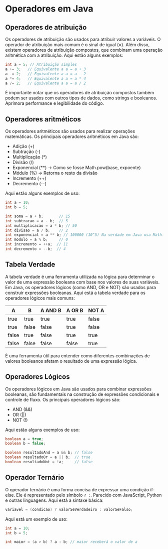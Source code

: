 # Operadores em Java
## Operadores de atribuição
Os operadores de atribuição são usados para atribuir valores a variáveis. O operador de atribuição mais comum é o sinal de igual (=). Além disso, existem operadores de atribuição compostos, que combinam uma operação aritmética com a atribuição. Aqui estão alguns exemplos:

```java
int a = 5; // Atribuição simples
a += 3;   // Equivalente a a = a + 3
a -= 2;   // Equivalente a a = a - 2
a *= 4;   // Equivalente a a = a * 4
a /= 2;   // Equivalente a a = a / 2
```

É importante notar que os operadores de atribuição compostos também podem ser usados com outros tipos de dados, como strings e booleanos.
Aprimora performance e legibilidade do código.
## Operadores aritméticos
Os operadores aritméticos são usados para realizar operações matemáticas. Os principais operadores aritméticos em Java são:

- Adição (+)
- Subtração (-)
- Multiplicação (*)
- Divisão (/)
- Exponencial (**) -> Como se fosse Math.pow(base, expoente)
- Módulo (%) -> Retorna o resto da divisão
- Incremento (++)
- Decremento (--)

Aqui estão alguns exemplos de uso:

```java
int a = 10;
int b = 5;

int soma = a + b;       // 15
int subtracao = a - b;  // 5
int multiplicacao = a * b; // 50
int divisao = a / b;    // 2
int exponencial = a ** b; // 100000 (10^5) Na verdade em Java usa Math.pow(10, 5)
int modulo = a % b;     // 0
int incremento = ++a;  // 11
int decremento = --b;  // 4
```

## Tabela Verdade
A tabela verdade é uma ferramenta utilizada na lógica para determinar o valor de uma expressão booleana com base nos valores de suas variáveis. Em Java, os operadores lógicos (como AND, OR e NOT) são usados para construir expressões booleanas. Aqui está a tabela verdade para os operadores lógicos mais comuns:

| A     | B     | A AND B | A OR B | NOT A |
|-------|-------|---------|--------|-------|
| true  | true  | true    | true   | false |
| true  | false | false   | true   | false |
| false | true  | false   | true   | true  |
| false | false | false   | false  | true  |

É uma ferramenta útil para entender como diferentes combinações de valores booleanos afetam o resultado de uma expressão lógica.


## Operadores Lógicos

Os operadores lógicos em Java são usados para combinar expressões booleanas, são fundamentais na construção de expressões condicionais e controle de fluxo. Os principais operadores lógicos são:

- AND (&&)
- OR (||)
- NOT (!)

Aqui estão alguns exemplos de uso:

```java
boolean a = true;
boolean b = false;

boolean resultadoAnd = a && b; // false
boolean resultadoOr = a || b;  // true
boolean resultadoNot = !a;     // false
```

## Operador Ternário
O operador ternário é uma forma concisa de expressar uma condição if-else. Ele é representado pelo símbolo `? :`. 
Parecido com JavaScript, Python e outras linguagens.
Aqui está a sintaxe básica:

```java
variavel = (condicao) ? valorSeVerdadeiro : valorSeFalso;
```

Aqui está um exemplo de uso:

```java
int a = 10;
int b = 5;

int maior = (a > b) ? a : b; // maior receberá o valor de a
